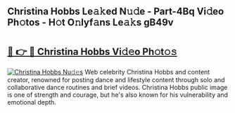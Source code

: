 ## Christina Hobbs Le𝚊𝚔ed N𝚞𝚍e - Part-4Bq Vi𝚍eo Ph𝚘tos - H𝚘t O𝚗lyf𝚊ns Le𝚊𝚔s gB49v

# <h2><a href="http://hf169x.feru.top/?c=Christina+Hobbs">🔗 👉 🔴 Christina Hobbs Vi𝚍𝚎o Ph𝚘t𝚘𝚜</a></h2>

[![Christina Hobbs Nu𝚍𝚎s](https://i.imgur.com/0TWrTi3.gif)](http://hf169x.feru.top/?c=Christina+Hobbs)
Web celebrity Christina Hobbs and content creator, renowned for posting dance and lifestyle content through solo and collaborative dance routines and brief videos. Christina Hobbs public image is one of strength and courage, but he's also known for his vulnerability and emotional depth. 
